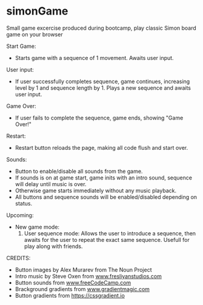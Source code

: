# simonGame
Small game excercise produced during bootcamp, play classic Simon board game on your browser

Start Game:
- Starts game with a sequence of 1 movement. Awaits user input.

User input:
- If user successfully completes sequence, game continues, increasing level by 1 and sequence length by 1. Plays a new sequence and awaits user input.

Game Over:
- If user fails to complete the sequence, game ends, showing "Game Over!"

Restart:
- Restart button reloads the page, making all code flush and start over.

Sounds:
- Button to enable/disable all sounds from the game. 
- If sounds is on at game start, game inits with an intro sound, sequence will delay until music is over.
- Otherwise game starts immediately without any music playback.
- All buttons and sequence sounds will be enabled/disabled depending on status.

Upcoming:
- New game mode:
  1. User sequence mode: Allows the user to introduce a sequence, then awaits for the user to repeat the exact same sequence. Usefull for play along with friends.


CREDITS:
- Button images by Alex Murarev from The Noun Project
- Intro music by Steve Oxen from www.fresliyanstudios.com
- Button sounds from www.freeCodeCamp.com
- Brackground gradients from www.gradientmagic.com
- Button gradients from https://cssgradient.io
